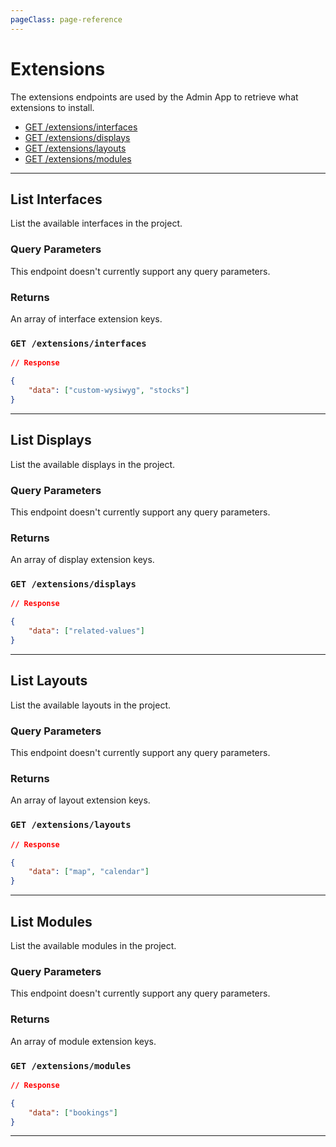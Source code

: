 ```yaml
---
pageClass: page-reference
---
```


# Extensions

<div class="two-up">
<div class="left">

The extensions endpoints are used by the Admin App to retrieve what extensions to install.

</div>
<div class="right">

- [GET /extensions/interfaces](#list-interfaces)
- [GET /extensions/displays](#list-displays)
- [GET /extensions/layouts](#list-layouts)
- [GET /extensions/modules](#list-modules)

</div>
</div>

---

## List Interfaces

List the available interfaces in the project.

<div class="two-up">
<div class="left">

### Query Parameters

This endpoint doesn't currently support any query parameters.

### Returns

An array of interface extension keys.

</div>
<div class="right">

### `GET /extensions/interfaces`

```json
// Response

{
	"data": ["custom-wysiwyg", "stocks"]
}
```

</div>
</div>

---

## List Displays

List the available displays in the project.

<div class="two-up">
<div class="left">

### Query Parameters

This endpoint doesn't currently support any query parameters.

### Returns

An array of display extension keys.

</div>
<div class="right">

### `GET /extensions/displays`

```json
// Response

{
	"data": ["related-values"]
}
```

</div>
</div>

---

## List Layouts

List the available layouts in the project.

<div class="two-up">
<div class="left">

### Query Parameters

This endpoint doesn't currently support any query parameters.

### Returns

An array of layout extension keys.

</div>
<div class="right">

### `GET /extensions/layouts`

```json
// Response

{
	"data": ["map", "calendar"]
}
```

</div>
</div>

---

## List Modules

List the available modules in the project.

<div class="two-up">
<div class="left">

### Query Parameters

This endpoint doesn't currently support any query parameters.

### Returns

An array of module extension keys.

</div>
<div class="right">

### `GET /extensions/modules`

```json
// Response

{
	"data": ["bookings"]
}
```

</div>
</div>

---
